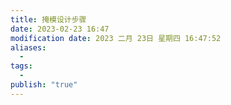 ```yaml
---
title: 掩模设计步骤
date: 2023-02-23 16:47
modification date: 2023 二月 23日 星期四 16:47:52
aliases:
  - 
tags:
  - 
publish: "true"
---
```


